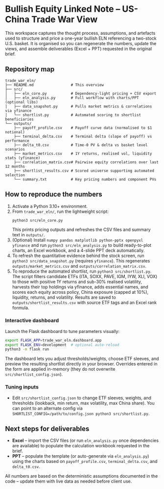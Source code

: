 # Bullish Equity Linked Note – US-China Trade War View

This workspace captures the thought process, assumptions, and artefacts used to
structure and price a one-year bullish ELN referencing a two-stock U.S. basket.
It is organised so you can regenerate the numbers, update the views, and
assemble deliverables (Excel + PPT) requested in the original brief.

## Repository map

```
trade_war_eln/
├── README.md                 # This overview
├── src/
│   ├── eln_core.py           # Dependency-light pricing + CSV export
│   ├── eln_analysis.py       # Full workflow with charts/PPT (optional libs)
│   ├── data_snapshot.py      # Pulls market metrics & correlations via yfinance
│   └── shortlist.py          # Automated scoring to shortlist beneficiaries
└── outputs/
    ├── payoff_profile.csv    # Payoff curve data (normalised to $1 notional)
    ├── terminal_delta.csv    # Terminal delta (slope of payoff) vs performance
    ├── delta_t0.csv          # Time-0 PV & delta vs basket level scenarios
    ├── market_metrics.csv    # 1Y returns, realised vol, liquidity stats (yfinance)
    ├── correlation_matrix.csv# Pairwise equity correlations over last 12 months
    ├── shortlist_results.csv # Scored universe supporting automated selection
    └── summary.txt           # Key pricing numbers and component PVs
```

## How to reproduce the numbers

1. Activate a Python 3.10+ environment.
2. From `trade_war_eln/`, run the lightweight script:
   ```bash
   python3 src/eln_core.py
   ```
   This prints pricing outputs and refreshes the CSV files and summary text in
   `outputs/`.
3. (Optional) Install `numpy pandas matplotlib python-pptx openpyxl yfinance`
   and run `python3 src/eln_analysis.py` to build ready-to-plot charts, an Excel
   workbook, and a 4-slide PPT deck automatically.
4. To refresh the quantitative evidence behind the stock screen, run
   `python3 src/data_snapshot.py` (requires `yfinance`). This regenerates
   `outputs/market_metrics.csv` and `outputs/correlation_matrix.csv`.
5. To reproduce the automated shortlist, run `python3 src/shortlist.py`. The
   script filters candidate ETFs (ITA, SOXX, PAVE, IGM, IYW, XLI, VOX) to those
   with positive 1Y returns and sub-30% realised volatility, harvests their top
   holdings via yfinance, adds essential names, and scores each equity across
   policy, China exposure (capped at 10%), liquidity, returns, and volatility.
   Results are saved to `outputs/shortlist_results.csv` with source ETF tags and
   an Excel rank formula.

### Interactive dashboard

Launch the Flask dashboard to tune parameters visually:

```bash
export FLASK_APP=trade_war_eln.dashboard.app
export FLASK_ENV=development  # optional auto-reload
python3 -m flask run
```

The dashboard lets you adjust thresholds/weights, choose ETF sleeves, and
preview the resulting shortlist directly in your browser. Overrides entered in
the form are applied in-memory (they do not overwrite
`src/shortlist_config.json`).

### Tuning inputs

- Edit `src/shortlist_config.json` to change ETF sleeves, weights, and
  thresholds (lookback, min return, max volatility, max China share). You can
  point to an alternate config via `SHORTLIST_CONFIG=/path/to/config.json
  python3 src/shortlist.py`.

## Next steps for deliverables

- **Excel** – import the CSV files (or run `eln_analysis.py` once dependencies
  are available) to populate the calculation workbook requested in the brief.
- **PPT** – populate the template (or auto-generate via `eln_analysis.py`) using
  the charts based on `payoff_profile.csv`, `terminal_delta.csv`, and
  `delta_t0.csv`.

All numbers are based on the deterministic assumptions documented in the code –
update them with live data as needed before client use.
